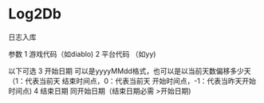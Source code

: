 # Log2Db
日志入库

参数
1 游戏代码（如diablo)
2 平台代码 （如yy)

以下可选
3 开始日期 可以是yyyyMMdd格式，也可以是以当前天数偏移多少天（1：代表当前天 结束时间点，0：代表当前天 开始时间点，-1：代表当昨天开始时间点)
4 结束日期 同开始日期（结束日期必需 >开始日期)


